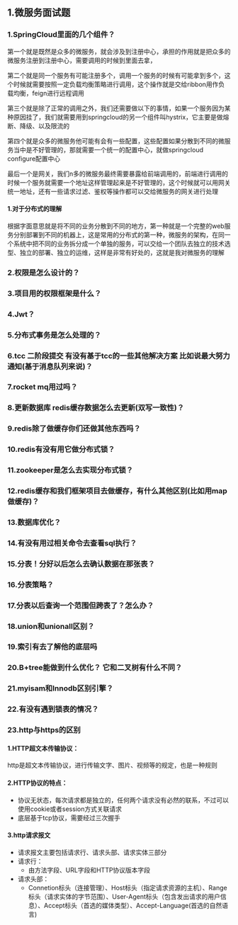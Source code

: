## 1.微服务面试题

### 1.SpringCloud里面的几个组件？

第一个就是既然是众多的微服务，就会涉及到注册中心，承担的作用就是把众多的微服务注册到注册中心，需要调用的时候到里面去拿，

第二个就是同一个服务有可能注册多个，调用一个服务的时候有可能拿到多个，这个时候就需要按照一定负载均衡策略进行调用，这个操作就是交给ribbon用作负载均衡，feign进行远程调用

第三个就是除了正常的调用之外，我们还需要做以下的事情，如果一个服务因为某种原因挂了，我们就需要用到springcloud的另一个组件叫hystrix，它主要是做熔断、降级、以及限流的

第四个就是众多的微服务他可能有会有一些配置，这些配置如果分散到不同的微服务当中是不好管理的，那就需要一个统一的配置中心，就做springcloud configure配置中心

最后一个是网关，我们n多的微服务最终需要暴露给前端调用的，前端进行调用的时候一个服务就需要一个地址这样管理起来是不好管理的，这个时候就可以用网关统一地址，还有一些请求过滤、鉴权等操作都可以交给微服务的网关进行处理

#### 1.对于分布式的理解

根据字面意思就是将不同的业务分散到不同的地方，第一种就是一个完整的web服务分别部署到不同的机器上，这是常用的分布式的第一种，微服务的架构，在同一个系统中把不同的业务拆分成一个单独的服务，可以交给一个团队去独立的技术选型、独立的部署、独立的运维，这样是非常有好处的，这就是我对微服务的理解

### 2.权限是怎么设计的？

### 3.项目用的权限框架是什么？

### 4.Jwt？

### 5.分布式事务是怎么处理的？

### 6.tcc 二阶段提交 有没有基于tcc的一些其他解决方案 比如说最大努力通知(基于消息队列来说)？

### 7.rocket mq用过吗？

### 8.更新数据库 redis缓存数据怎么去更新(双写一致性)？

### 9.redis除了做缓存你们还做其他东西吗？

### 10.redis有没有用它做分布式锁？

### 11.zookeeper是怎么去实现分布式锁？

### 12.redis缓存和我们框架项目去做缓存，有什么其他区别(比如用map做缓存)？

### 13.数据库优化？

### 14.有没有用过相关命令去查看sql执行？

### 15.分表！分好以后怎么去确认数据在那张表？

### 16.分表策略？

### 17.分表以后查询一个范围但跨表了？怎么办？

### 18.union和unionall区别？

### 19.索引有去了解他的底层吗

### 20.B+tree能做到什么优化？ 它和二叉树有什么不同？

### 21.myisam和Innodb区别引擎？

### 22.有没有遇到锁表的情况？

### 23.http与https的区别

#### 1.HTTP超文本传输协议：

http是超文本传输协议，进行传输文字、图片、视频等的规定，也是一种规则

#### 2.HTTP协议的特点：

- 协议无状态，每次请求都是独立的，任何两个请求没有必然的联系，不过可以使用cookie或者session方式关联请求
- 底层基于tcp协议，需要经过三次握手

#### 3.http请求报文

- 请求报文主要包括请求行、请求头部、请求实体三部分
- 请求行：
  - 由方法字段、URL字段和HTTP协议版本字段
- 请求头部：
  - Connetion标头（连接管理）、Host标头（指定请求资源的主机）、Range标头（请求实体的字节范围）、User-Agent标头（包含发出请求的用户信息）、Accept标头（首选的媒体类型）、Accept-Language(首选的自然语言)

